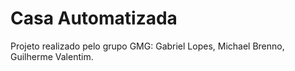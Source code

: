 # Casa Automatizada

Projeto realizado pelo grupo GMG:
Gabriel Lopes, 
Michael Brenno, 
Guilherme Valentim.
